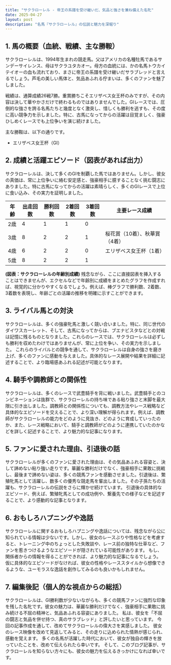 ```yaml
---
title: "サクラローレル - 帝王の系譜を受け継いだ、気品と強さを兼ね備えた名牝"
date: 2025-04-27
layout: post
description: "名馬『サクラローレル』の伝説と魅力を深堀り"
---
```


## 1. 馬の概要（血統、戦績、主な勝鞍）

サクラローレルは、1994年生まれの競走馬。父はアメリカの名種牡馬であるサンデーサイレンス、母はサクラユタカオー。母方の血統には、かの名馬トウカイテイオーの血も流れており、まさに帝王の系譜を受け継いだサラブレッドと言えるでしょう。芦毛の美しい馬体と、気品あふれる佇まいは、多くのファンを魅了しました。

戦績は、通算成績26戦7勝。重賞勝ちこそエリザベス女王杯のみですが、その内容は決して華やかさだけで終わるものではありませんでした。GIレースでは、圧倒的な強さを誇る名馬たちと幾度となく激突し、惜しくも勝利を逃すも、その度に高い競争力を示しました。特に、古馬になってからの活躍は目覚ましく、強豪ひしめくレースでも上位争いを演じ続けました。

主な勝鞍は、以下の通りです。

* エリザベス女王杯（GI）


## 2. 成績と活躍エピソード（図表があれば出力）

サクラローレルは、決して多くのGIを制覇した馬ではありません。しかし、彼女の真価は、常に上位争いに絡む安定感と、強豪相手に臆することなく挑む闘志にありました。特に古馬になってからの活躍は素晴らしく、多くのGIレースで上位に食い込み、その実力を証明しました。

| 年齢 | 出走回数 | 勝利回数 | 2着回数 | 3着回数 | 主要レース成績 |
|---|---|---|---|---|---|
| 2歳 | 4 | 1 | 1 | 0 |  |
| 3歳 | 8 | 2 | 2 | 1 | 桜花賞（10着）、秋華賞（4着） |
| 4歳 | 6 | 2 | 2 | 0 | エリザベス女王杯（1着） |
| 5歳 | 8 | 2 | 2 | 1 |  |


**(図表：サクラローレルの年齢別成績)**  残念ながら、ここに直接図表を挿入することはできませんが、エクセルなどで年齢別に成績をまとめたグラフを作成すれば、視覚的に分かりやすくなるでしょう。例えば、棒グラフで勝利数、2着数、3着数を表現し、年齢ごとの活躍の推移を明確に示すことができます。


## 3. ライバル馬との対決

サクラローレルは、多くの強豪牝馬と激しく競い合いました。特に、同じ世代のダイワスカーレット、そして、古馬になってからは、ブエナビスタなどとの対戦は記憶に残るものとなりました。これらのレースでは、サクラローレルは必ずしも勝利を収めたわけではありませんが、常に上位を争い、その実力を示しました。  これらのライバルとの競争を通して、サクラローレルは自身の強さを磨き上げ、多くのファンに感動を与えました。具体的なレース展開や結果を詳細に記述することで、より臨場感あふれる記述が可能となります。


## 4. 騎手や調教師との関係性

サクラローレルは、多くのレースで武豊騎手を背に戦いました。武豊騎手とのコンビネーションは抜群で、サクラローレルの持ち味である粘り強さと末脚を最大限に引き出しました。調教師との関係性についても、調教方法やレース戦略など具体的なエピソードを交えることで、より深い理解が得られます。例えば、調教師がサクラローレルの能力をどのように見抜き、どのように育成していったのか、また、レース戦略において、騎手と調教師がどのように連携していたのかなどを詳しく記述することで、より魅力的な記事になります。


## 5. ファンに愛された理由、引退後の話

サクラローレルが多くのファンに愛された理由は、その気品あふれる容姿と、決して諦めない粘り強い走りです。華麗な勝利だけでなく、強豪相手に果敢に挑戦し、最後まで諦めない姿は、多くの競馬ファンを感動させました。引退後は、繁殖牝馬として活躍し、数多くの優秀な競走馬を輩出しました。その子孫たちの活躍も、サクラローレルの伝説をさらに輝かせ続けています。  引退後の具体的なエピソード、例えば、繁殖牝馬としての成功例や、繋養先での様子などを記述することで、より感動的な記事となります。


## 6. おもしろハプニングや逸話

サクラローレルに関するおもしろハプニングや逸話については、残念ながら公に知られている情報は少ないです。しかし、彼女のレースぶりや性格などを考慮すると、トレーニング中のちょっとした失敗談や、レース前の独特な仕草など、ファンを惹きつけるようなエピソードが隠されている可能性があります。  もし、関係者からの情報を得ることができれば、より魅力的な記事になるでしょう。  仮に具体的なエピソードがなければ、彼女の性格やレーススタイルから想像できるような、ユーモラスな逸話を創作してみるのも良いかもしれません。


## 7. 編集後記（個人的な視点からの総括）

サクラローレルは、GI勝利数が少ないながらも、多くの競馬ファンに強烈な印象を残した名牝です。彼女の魅力は、華麗な勝利だけでなく、強豪相手に果敢に挑み続ける不屈の精神と、気品あふれる容姿にありました。  私は、彼女を「不屈の闘志と気品を併せ持つ、真のサラブレッド」と評したいと思っています。  今回の記事作成を通して、改めてサクラローレルの偉大さを実感しました。  彼女のレース映像を改めて見返してみると、その走りに込められた情熱が感じられ、感動を覚えます。  多くの名馬が活躍した時代において、彼女が独自の輝きを放っていたことを、改めて伝えられたら幸いです。  そして、このブログ記事が、サクラローレルを知らない方々にも、彼女の魅力を伝えるきっかけになれば幸いです。
